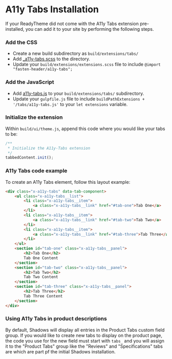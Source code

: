 # A11y Tabs Installation

If your ReadyTheme did not come with the A11y Tabs extension pre-installed, you can add it to your site by performing the following steps.


### Add the CSS
- Create a new build subdirectory as `build/extensions/tabs/`
- Add [_a11y-tabs.scss](_a11y-tabs.scss) to the directory.
- Update your `build/extensions/extensions.scss` file to include `@import "fasten-header/a11y-tabs";`


### Add the JavaScript
- Add [a11y-tabs.js](a11y-tabs.js) to your `build/extensions/tabs/` subdirectory.
- Update your `gulpfile.js` file to include `buildPathExtensions + '/tabs/a11y-tabs.js'` to your `let extensions` variable.


### Initialize the extension
Within `build/ui/theme.js`, append this code where you would like your tabs to be:

```javascript
/**
 * Initialize the A11y-Tabs extension
 */
tabbedContent.init();
```

### A11y Tabs code example
To create an A11y Tabs element, follow this layout example:
```html
<div class="x-a11y-tabs" data-tab-component>
    <ul class="x-a11y-tabs__list">
        <li class="x-a11y-tabs__item">
            <a class="x-a11y-tabs__link" href="#tab-one">Tab One</a>
        </li>
        <li class="x-a11y-tabs__item">
            <a class="x-a11y-tabs__link" href="#tab-two">Tab Two</a>
        </li>
        <li class="x-a11y-tabs__item">
            <a class="x-a11y-tabs__link" href="#tab-three">Tab Three</a>
        </li>
    </ul>
    <section id="tab-one" class="x-a11y-tabs__panel">
        <h2>Tab One</h2>
        Tab One Content
    </section>
    <section id="tab-two" class="x-a11y-tabs__panel">
        <h2>Tab Two</h2>
        Tab Two Content
    </section>
    <section id="tab-three" class="x-a11y-tabs__panel">
        <h2>Tab Three</h2>
        Tab Three Content
    </section>
</div>
```

### Using A11y Tabs in product descriptions
By default, Shadows will display all entries in the Product Tabs custom field group. If you would like to create new tabs to display on the product page, the code you use for the new field must start with `tabs_` and you will assign it to the "Product Tabs" group like the "Reviews" and "Specifications" tabs are which are part pf the initial Shadows installation. 
